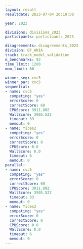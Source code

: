 ```yaml
---
layout: result
resultdate: 2023-07-04 20:19:50

year: 2023

divisions: divisions_2023
participants: participants_2023

disagreements: disagreements_2023
division: QF_ANIA
track: track_model_validation
n_benchmarks: 93
time_limit: 1200
mem_limit: 60

winner_seq: cvc5
winner_par: cvc5
sequential:
- name: cvc5
  competing: "yes"
  errorScore: 0
  correctScore: 60
  CPUScore: 3911.802
  WallScore: 3905.522
  timeout: 33
  memout: 0
- name: Yices2
  competing: "yes"
  errorScore: 0
  correctScore: 0
  CPUScore: 0.0
  WallScore: 0.0
  timeout: 6
  memout: 0
parallel:
- name: cvc5
  competing: "yes"
  errorScore: 0
  correctScore: 60
  CPUScore: 3911.802
  WallScore: 3905.522
  timeout: 33
  memout: 0
- name: Yices2
  competing: "yes"
  errorScore: 0
  correctScore: 0
  CPUScore: 0.0
  WallScore: 0.0
  timeout: 6
  memout: 0
---
```

